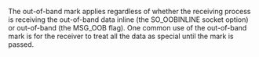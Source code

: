 The out-of-band mark applies regardless of whether the receiving process is receiving the out-of-band data inline (the SO_OOBINLINE socket option) or out-of-band (the MSG_OOB flag). One common use of the out-of-band mark is for the receiver to treat all the data as special until the mark is passed.


